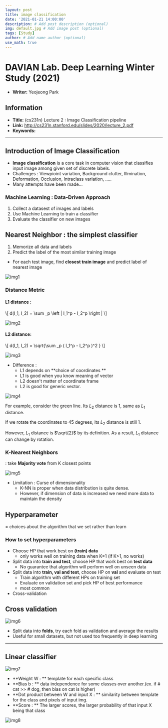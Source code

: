 ```yaml
---
layout: post
title: image classification 
date: '2021-01-21 14:00:00'
description: # Add post description (optional)
img: default.jpg # Add image post (optional)
tags: [Study]
author: # Add name author (optional)
use_math: true
---
```



# DAVIAN Lab. Deep Learning Winter Study (2021)

- **Writer:** Yeojeong Park

## Information

- **Title:** (cs231n) Lecture 2 : Image Classification pipeline 
- **Link:** http://cs231n.stanford.edu/slides/2020/lecture_2.pdf
- **Keywords:**
-------------------------------------------------------

## Introduction of Image Classification

- **Image classification** is a core task in computer vision that classifies input image among given set of discrete labels.
- Challenges : Viewpioint variation, Background clutter, Illmination, Deformation, Occlusion, Intraclass variation, .....
- Many attempts have been made...

### Machine Learning : Data-Driven Approach

1. Collect a datasest of images and labels
2. Use Machine Learning to train a classifier
3. Evaluate the classifier on new images

## Nearest Neighbor : the simplest classifier
1. Memorize all data and labels
2. Predict the label of the most similar training image
  - For each test image, find **closest train image** and predict label of nearest image


![img1](./posts/images/cifar10example.png)

### Distance Metric

#### L1 distance :  
 
\\[ d(I_1, I_2) = \sum _p \left | I_1^p - I_2^p \right | \\]

![img2](./posts/images/l1.png)

#### L2 distance:

\\[ d(I_1, I_2) = \sqrt{\sum _p ( I_1^p - I_2^p )^2 } \\]

![img3](./posts/images/l2.png)

- Difference : 
  - L1 depends on **choice of coordinates ** 
  - L1 is good when you know meaning of vector
  - L2 doesn't matter of coordinate frame
  - L2 is good for generic vector.
 
![img4](./posts/images/difference.png)

For example, consider the green line. Its $L_2$ distance is 1, same as $L_1$ distance.

If we rotate the coordinates to 45 degrees, its $L_2$ distance is still 1.

However, $L_1$ distance is $\sqrt{2}$ by its definition. As a result, $L_1$ distance can change by rotation.


### K-Nearest Neighbors
: take **Majority vote** from K closest points

![img5](./posts/images/knn.png)

- Limitation : Curse of dimensionality
   - K-NN is proper when data distribution is quite dense.
   - However, if dimension of data is increased we need more data to maintain the density

## Hyperparameter
= choices about the algorithm that we set rather than learn

### How to set hyperparameters
- Choose HP that work best on **(train) data**
  - only works well on training data when K=1 (if K>1, no works)
- Split data into **train and test**, choose HP that work best on **test data**
  - No guarantee that algorithm will perform well on unseen data
- Split data into **train, val and test**, choose HP on **val** and evaluate on test
  - Train algorithm with different HPs on training set 
  - Evaluate on validation set and pick HP of best performance
  - most common
- Cross-validation

## Cross validation

![img6](./posts/images/cross_validation.png)

- Split data into **folds**, try each fold as validation and average the results
- Useful for small datasets, but not used too frequently in deep learning



-----------------------------
## Linear classifier

![img7](./posts/images/linear_classifier.png)

- **Weight W : ** template for each specific class
- **Bias b : ** data independence for some classes over another.(ex. if # cat >> # dog, then bias on cat is higher)
- **Dot product between W and input X : ** similarity between template for the class and pixels of input img.
- **Score : ** The larger scores, the larger probability of that input X being that class

![img8](./posts/images/linear_classifier_g.png)

